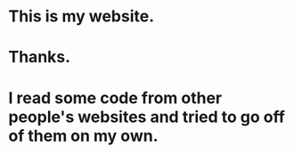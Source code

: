 # This is my website.
# Thanks.
# I read some code from other people's websites and tried to go off of them on my own.
